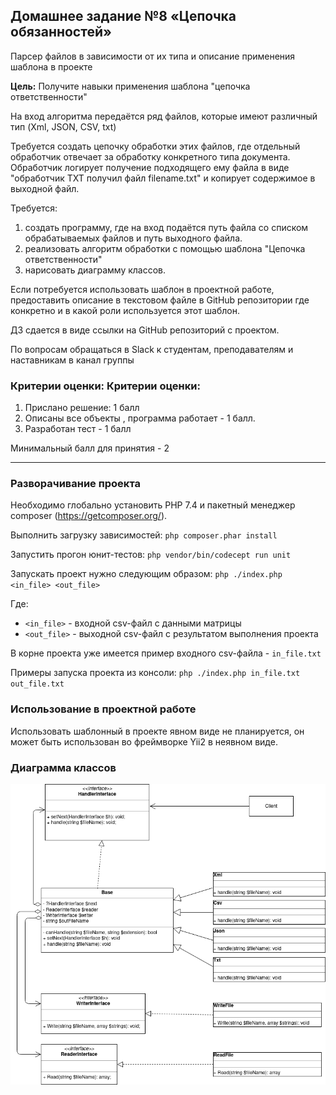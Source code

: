 ## Домашнее задание №8 «Цепочка обязанностей»

Парсер файлов в зависимости от их типа и описание применения шаблона в проекте

**Цель:** Получите навыки применения шаблона "цепочка ответственности"

На вход алгоритма передаётся ряд файлов, которые имеют различный тип (Xml, JSON, CSV, txt)

Требуется создать цепочку обработки этих файлов, где отдельный обработчик отвечает за обработку конкретного типа документа.
Обработчик логирует получение подходящего ему файла в виде "обработчик TXT получил файл filename.txt" и копирует содержимое в выходной файл.

Требуется:
1. создать программу, где на вход подаётся путь файла со списком обрабатываемых файлов и путь выходного файла.
2. реализовать алгоритм обработки с помощью шаблона "Цепочка ответственности"
3. нарисовать диаграмму классов.

Если потребуется использовать шаблон в проектной работе, предоставить описание в текстовом файле в GitHub репозитории где конкретно и в какой роли используется этот шаблон.

ДЗ сдается в виде ссылки на GitHub репозиторий с проектом.

По вопросам обращаться в Slack к студентам, преподавателям и наставникам в канал группы

### Критерии оценки: Критерии оценки:
1. Прислано решение: 1 балл
2. Описаны все объекты , программа работает - 1 балл.
3. Разработан тест - 1 балл

Минимальный балл для принятия - 2

---

### Разворачивание проекта
Необходимо глобально установить PHP 7.4 и пакетный менеджер composer (https://getcomposer.org/).

Выполнить загрузку зависимостей:
    ``php composer.phar install``

Запустить прогон юнит-тестов:
    ``php vendor/bin/codecept run unit``

Запускать проект нужно следующим образом:
    ``php ./index.php <in_file> <out_file>``

Где:
- ``<in_file>`` - входной csv-файл с данными матрицы 
- ``<out_file>`` - выходной csv-файл с результатом выполнения проекта

В корне проекта уже имеется пример входного csv-файла - ``in_file.txt``

Примеры запуска проекта из консоли:
``php ./index.php in_file.txt out_file.txt``

### Использование в проектной работе
Использовать шаблонный в проекте явном виде не планируется, он может быть использован во фреймворке Yii2 в неявном виде. 

### Диаграмма классов
![Диаграмма классов](./diagram/hw08.png)
